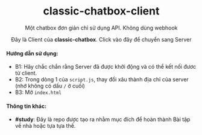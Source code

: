 <h1 align="center">classic-chatbox-client</h1>

<p align="center">Một chatbox đơn giản chỉ sử dụng API. Không dùng webhook</p>
<p align="center">Đây là Client của <b>classic-chatbox</b>. Click vào đây để chuyển sang Server</p>

#### Hướng dẫn sử dụng:
- B1: Hãy chắc chắn rằng Server đã được khởi động và có thể kết nối đươc từ client. 
- B2: Trong dòng 1 của `script.js`, thay đổi xâu thành địa chỉ của server (nhớ không có dấu `/` ở cuối)
- B3: Mở `index.html`

#### Thông tin khác:
- **#study**: Đây là repo được tạo ra nhằm mục đích để hoàn thành Bài tập về nhà hoặc tựa tựa thế.